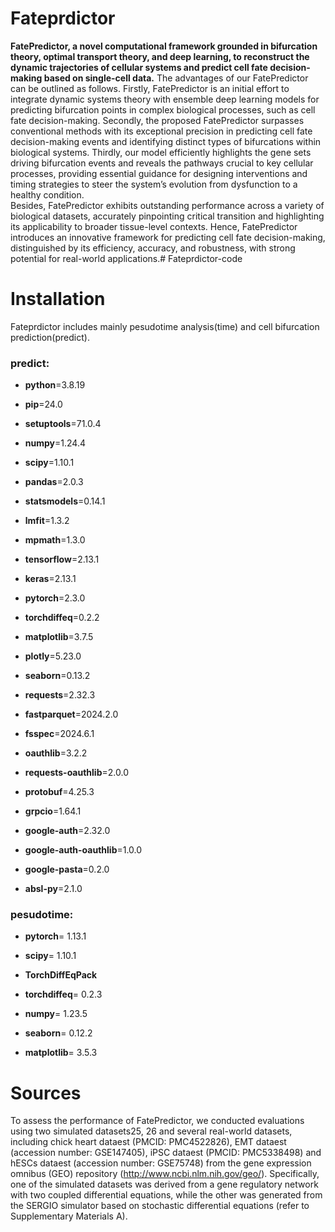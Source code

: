 # Fateprdictor
**FatePredictor, a novel computational framework grounded in bifurcation theory, optimal transport theory, and deep learning, to reconstruct the dynamic trajectories of cellular systems and predict cell fate decision-making based on single-cell data.**
  The advantages of our FatePredictor can be outlined as follows. Firstly, FatePredictor is an initial effort to integrate dynamic systems theory with ensemble deep learning models for predicting bifurcation points in complex biological processes, such as cell fate decision-making. Secondly, the proposed FatePredictor surpasses conventional methods with its exceptional precision in predicting cell fate decision-making events and identifying distinct types of bifurcations within biological systems. Thirdly, our model efficiently highlights the gene sets driving bifurcation events and reveals the pathways crucial to key cellular processes, providing essential guidance for designing interventions and timing strategies to steer the system’s evolution from dysfunction to a healthy condition.   
  Besides, FatePredictor exhibits outstanding performance across a variety of biological datasets, accurately pinpointing critical transition and highlighting its applicability to broader tissue-level contexts. Hence, FatePredictor introduces an innovative framework for predicting cell fate decision-making, distinguished by its efficiency, accuracy, and robustness, with strong potential for real-world applications.# Fateprdictor-code

# Installation
Fateprdictor includes mainly pesudotime analysis(time) and cell bifurcation prediction(predict). 
### predict:
- **python**=3.8.19
- **pip**=24.0
- **setuptools**=71.0.4

- **numpy**=1.24.4
- **scipy**=1.10.1
- **pandas**=2.0.3
- **statsmodels**=0.14.1
- **lmfit**=1.3.2
- **mpmath**=1.3.0

- **tensorflow**=2.13.1
- **keras**=2.13.1
- **pytorch**=2.3.0
- **torchdiffeq**=0.2.2

- **matplotlib**=3.7.5
- **plotly**=5.23.0
- **seaborn**=0.13.2

- **requests**=2.32.3
- **fastparquet**=2024.2.0
- **fsspec**=2024.6.1
- **oauthlib**=3.2.2
- **requests-oauthlib**=2.0.0
- **protobuf**=4.25.3
- **grpcio**=1.64.1
- **google-auth**=2.32.0
- **google-auth-oauthlib**=1.0.0
- **google-pasta**=0.2.0
- **absl-py**=2.1.0

### pesudotime:
- **pytorch**= 1.13.1
- **scipy**= 1.10.1
- **TorchDiffEqPack**
- **torchdiffeq**= 0.2.3

- **numpy**= 1.23.5
- **seaborn**= 0.12.2
- **matplotlib**= 3.5.3
# Sources
To assess the performance of FatePredictor, we conducted evaluations using two simulated datasets25, 26 and several real-world datasets, including chick heart dataest (PMCID: PMC4522826), EMT dataest (accession number: GSE147405), iPSC dataest (PMCID: PMC5338498) and hESCs dataest (accession number: GSE75748) from the gene expression omnibus (GEO) repository (http://www.ncbi.nlm.nih.gov/geo/). Specifically, one of the simulated datasets was derived from a gene regulatory network with two coupled differential equations, while the other was generated from the SERGIO simulator based on stochastic differential equations (refer to Supplementary Materials A).
